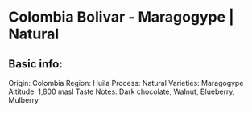 # Colombia Bolivar - Maragogype | Natural

## Basic info:

Origin: Colombia
Region: Huila
Process: Natural
Varieties: Maragogype
Altitude: 1,800 masl
Taste Notes: Dark chocolate, Walnut, Blueberry, Mulberry
